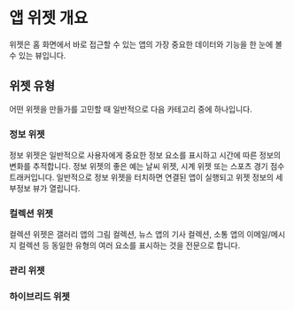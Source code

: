 # 앱 위젯 개요

위젯은 홈 화면에서 바로 접근할 수 있는 앱의 가장 중요한 데이터와 기능을 한 눈에 볼 수 있는 뷰입니다.

## 위젯 유형

어떤 위젯을 만들가를 고민할 때 일반적으로 다음 카테고리 중에 하나입니다.

### 정보 위젯

정보 위젯은 일반적으로 사용자에게 중요한 정보 요소를 표시하고 시간에 따른 정보의 변화를 추적합니다. 정보 위젯의 좋은 예는 날씨 위젯, 시계 위젯 또는 스포츠 경기 점수 트래커입니다. 일반적으로 정보 위젯을 터치하면 연결된 앱이 실행되고 위젯 정보의 세부정보 뷰가 열립니다.

### 컬렉션 위젯

컬렉션 위젯은 갤러리 앱의 그림 컬렉션, 뉴스 앱의 기사 컬렉션, 소통 앱의 이메일/메시지 컬렉션 등 동일한 유형의 여러 요소를 표시하는 것을 전문으로 합니다.

### 관리 위젯


### 하이브리드 위젯

